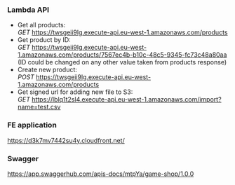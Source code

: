 ### Lambda API
 - Get all products: \
     *GET* https://twsgeii9lg.execute-api.eu-west-1.amazonaws.com/products
 - Get product by ID: \
     *GET* https://twsgeii9lg.execute-api.eu-west-1.amazonaws.com/products/7567ec4b-b10c-48c5-9345-fc73c48a80aa \
     (ID could be changed on any other value taken from products response)
 - Create new product: \
     *POST* https://twsgeii9lg.execute-api.eu-west-1.amazonaws.com/products
 - Get signed url for adding new file to S3: \
     *GET* https://lblq1t2sl4.execute-api.eu-west-1.amazonaws.com/import?name=test.csv


### FE application
  https://d3k7mv7442su4y.cloudfront.net/  

### Swagger
  https://app.swaggerhub.com/apis-docs/mtpYa/game-shop/1.0.0
